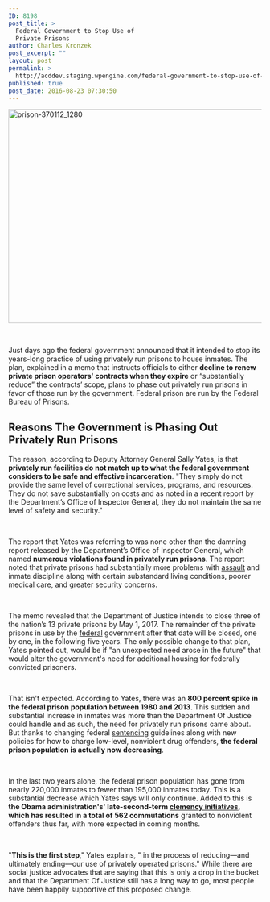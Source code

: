 ```yaml
---
ID: 8198
post_title: >
  Federal Government to Stop Use of
  Private Prisons
author: Charles Kronzek
post_excerpt: ""
layout: post
permalink: >
  http://acddev.staging.wpengine.com/federal-government-to-stop-use-of-private-prisons.html
published: true
post_date: 2016-08-23 07:30:50
---
```

<a href="http://acddev.staging.wpengine.com/wp-content/uploads/2016/08/prison-370112_1280.jpg"><img class="alignnone size-large wp-image-8201" src="http://acddev.staging.wpengine.com/wp-content/uploads/2016/08/prison-370112_1280-1024x680.jpg" alt="prison-370112_1280" width="640" height="425" /></a>

&nbsp;

<span style="font-weight: 400;">Just days ago the federal government announced that it intended to stop its years-long practice of using privately run prisons to house inmates. The plan, explained in a memo that instructs officials to either </span><b>decline to renew private prison operators' contracts when they expire</b><span style="font-weight: 400;"> or “substantially reduce” the contracts’ scope, plans to phase out privately run prisons in favor of those run by the government. Federal prison are run by the Federal Bureau of Prisons. </span>
<h2>Reasons The Government is Phasing Out Privately Run Prisons</h2>
<span style="font-weight: 400;">The reason, according to Deputy Attorney General Sally Yates, is that </span><b>privately run facilities do not match up to what the federal government considers to be safe and effective incarceration</b><span style="font-weight: 400;">. "They simply do not provide the same level of correctional services, programs, and resources. They do not save substantially on costs and as noted in a recent report by the Department’s Office of Inspector General, they do not maintain the same level of safety and security."</span>

&nbsp;

<span style="font-weight: 400;">The report that Yates was referring to was none other than the damning report released by the Department’s Office of Inspector General, which named </span><b>numerous violations found in privately run prisons</b><span style="font-weight: 400;">. The report noted that private prisons had substantially more problems with </span><a href="http://acddev.staging.wpengine.com/assault-charges.html" target="_blank"><span style="font-weight: 400;">assault</span></a><span style="font-weight: 400;"> and inmate discipline along with certain substandard living conditions, poorer medical care, and greater security concerns.</span>

&nbsp;

<span style="font-weight: 400;">The memo revealed that the Department of Justice intends to close three of the nation’s 13 private prisons by May 1, 2017. The remainder of the private prisons in use by the </span><a href="http://acddev.staging.wpengine.com/federal-rico-violations-attorneys-michigan-cce-lawyers.html" target="_blank"><span style="font-weight: 400;">federal</span></a><span style="font-weight: 400;"> government after that date will be closed, one by one, in the following five years. The only possible change to that plan, Yates pointed out, would be if "an unexpected need arose in the future" that would alter the government's need for additional housing for federally convicted prisoners.</span>

&nbsp;

<span style="font-weight: 400;">That isn't expected. According to Yates, there was an </span><b>800 percent spike in the federal prison population between 1980 and 2013</b><span style="font-weight: 400;">. This sudden and substantial increase in inmates was more than the Department Of Justice could handle and as such, the need for privately run prisons came about. But thanks to changing federal </span><a href="http://acddev.staging.wpengine.com/sentencing-options.html" target="_blank"><span style="font-weight: 400;">sentencing</span></a><span style="font-weight: 400;"> guidelines along with new policies for how to charge low-level, nonviolent drug offenders, </span><b>the federal prison population is actually now decreasing</b><span style="font-weight: 400;">.</span>

&nbsp;

<span style="font-weight: 400;">In the last two years alone, the federal prison population has gone from nearly 220,000 inmates to fewer than 195,000 inmates today. This is a substantial decrease which Yates says will only continue. Added to this is </span><b>the Obama administration's' late-second-term </b><a href="http://acddev.staging.wpengine.com/president-shortens-inmates-prison-sentences.html" target="_blank"><b>clemency initiatives</b></a><b>, which has resulted in a total of 562 commutations</b><span style="font-weight: 400;"> granted to nonviolent offenders thus far, with more expected in coming months.</span>

&nbsp;

<span style="font-weight: 400;">"</span><b>This is the first step</b><span style="font-weight: 400;">," Yates explains, " in the process of reducing—and ultimately ending—our use of privately operated prisons." While there are social justice advocates that are saying that this is only a drop in the bucket and that the Department Of Justice still has a long way to go, most people have been happily supportive of this proposed change.</span>